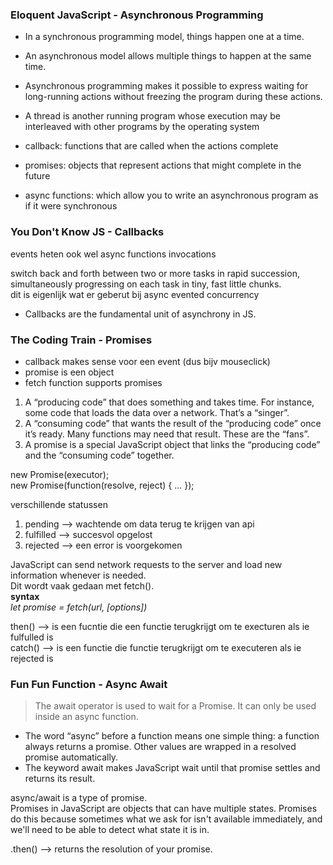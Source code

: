 ### Eloquent JavaScript - Asynchronous Programming
- In a synchronous programming model, things happen one at a time.  
- An asynchronous model allows multiple things to happen at the same time.  
- Asynchronous programming makes it possible to express waiting for long-running actions without freezing the program during these actions.   
- A thread is another running program whose execution may be interleaved with other programs by the operating system

- callback:  functions that are called when the actions complete  
- promises:  objects that represent actions that might complete in the future  
- async functions: which allow you to write an asynchronous program as if it were synchronous

### You Don't Know JS - Callbacks 
events heten ook wel async functions invocations

switch back and forth between two or more tasks in rapid succession, simultaneously progressing on each task in tiny, fast little chunks.  
dit is eigenlijk wat er geberut bij async evented concurrency

- Callbacks are the fundamental unit of asynchrony in JS.  

### The Coding Train - Promises
- callback makes sense voor een event (dus bijv mouseclick)  
- promise is een object  
- fetch function supports promises 

1. A “producing code” that does something and takes time. For instance, some code that loads the data over a network. That’s a “singer”.  
2. A “consuming code” that wants the result of the “producing code” once it’s ready. Many functions may need that result. These are the “fans”.  
3. A promise is a special JavaScript object that links the “producing code” and the “consuming code” together.  

new Promise(executor);  
new Promise(function(resolve, reject) { ... });  

verschillende statussen  
1. pending --> wachtende om data terug te krijgen van api  
2. fulfilled --> succesvol opgelost  
3. rejected --> een error is voorgekomen

JavaScript can send network requests to the server and load new information whenever is needed.  
Dit wordt vaak gedaan met fetch().  
**syntax**  
_let promise = fetch(url, [options])_

then() --> is een fucntie die een functie terugkrijgt om te execturen als ie fulfulled is  
catch() --> is een functie die functie terugkrijgt om te executeren als ie rejected is

### Fun Fun Function - Async Await
>The await operator is used to wait for a Promise. It can only be used inside an async function.

- The word “async” before a function means one simple thing: a function always returns a promise. Other values are wrapped in a resolved promise automatically.  
- The keyword await makes JavaScript wait until that promise settles and returns its result.

async/await is a type of promise.  
 Promises in JavaScript are objects that can have multiple states. Promises do this because sometimes what we ask for isn't available immediately, and we'll need to be able to detect what state it is in.
 
 .then() --> returns the resolution of your promise. 
